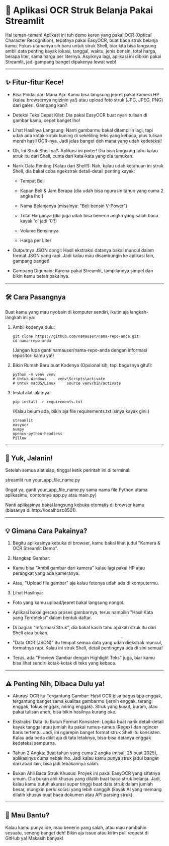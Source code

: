  # 🧾 Aplikasi OCR Struk Belanja Pakai Streamlit

 Hai teman-teman! Aplikasi ini tuh demo keren yang pakai OCR (Optical Character Recognition), tepatnya pakai EasyOCR, buat baca struk belanja kamu. Fokus utamanya sih baru untuk struk Shell, biar kita bisa langsung ambil data penting kayak lokasi, tanggal, waktu, jenis bensin, total harga, berapa liter, sama harga per liternya. Asyiknya lagi, aplikasi ini dibikin pakai Streamlit, jadi gampang banget dipakenya lewat web!

 ---

 ## ✨ Fitur-fitur Kece!

 * Bisa Pindai dari Mana Aja: Kamu bisa langsung jepret pakai kamera HP (kalau browsernya ngizinin ya!) atau upload foto struk (JPG, JPEG, PNG) dari galeri. Gampang kan?

 * Deteksi Teks Cepat Kilat: Dia pakai EasyOCR buat nyari tulisan di gambar kamu, cepet banget lho!

 * Lihat Hasilnya Langsung: Nanti gambarmu bakal ditampilin lagi, tapi udah ada kotak-kotak kuning di sekeliling teks yang kebaca, plus tulisan merah hasil OCR-nya. Jadi jelas banget deh mana yang udah kedeteksi!

 * Oh, Ini Struk Shell ya?: Aplikasi ini pinter! Dia bisa langsung tahu kalau struk itu dari Shell, cuma dari kata-kata yang dia temukan.

 * Narik Data Penting (Kalau dari Shell!): Nah, kalau udah ketahuan ini struk Shell, dia bakal coba ngekstrak detail-detail penting kayak:

   * Tempat Beli

   * Kapan Beli & Jam Berapa (dia udah bisa ngurusin tahun yang cuma 2 angka lho!)

   * Nama Belanjanya (misalnya: "Beli bensin V-Power")

   * Total Harganya (dia juga udah bisa benerin angka yang salah baca kayak 'o' jadi '0'!)

   * Volume Bensinnya

   * Harga per Liter

 * Outputnya JSON dong!: Hasil ekstraksi datanya bakal muncul dalam format JSON yang rapi. Jadi kalau mau disambungin ke aplikasi lain, gampang banget!

 * Gampang Digunain: Karena pakai Streamlit, tampilannya simpel dan bikin kamu betah pakainya.

 ---

 ## 🛠️ Cara Pasangnya

 Buat kamu yang mau nyobain di komputer sendiri, ikutin aja langkah-langkah ini ya:

 1. Ambil kodenya dulu:

        git clone https://github.com/namauser/nama-repo-anda.git     
        cd nama-repo-anda         

    (Jangan lupa ganti namauser/nama-repo-anda dengan informasi repositori kamu ya!)

 2. Bikin Rumah Baru buat Kodenya (Opsional sih, tapi bagusnya gitu!):

        python -m venv venv     
        # Untuk Windows     venv\Scripts\activate     
        # Untuk macOS/Linux     source venv/bin/activate         

 3. Instal alat-alatnya:

        pip install -r requirements.txt         

    (Kalau belum ada, bikin aja file requirements.txt isinya kayak gini:)

        streamlit     
        easyocr     
        numpy     
        opencv-python-headless    
        Pillow         

 ---

 ## 🚀 Yuk, Jalanin!

 Setelah semua alat siap, tinggal ketik perintah ini di terminal:

  streamlit run your_app_file_name.py  

 (Ingat ya, ganti your_app_file_name.py sama nama file Python utama aplikasimu, contohnya app.py atau main.py)

 Nanti aplikasinya bakal langsung kebuka otomatis di browser kamu (biasanya di http://localhost:8501).

 ---

 ## 💡 Gimana Cara Pakainya?

 1. Begitu aplikasinya kebuka di browser, kamu bakal lihat judul "Kamera & OCR Streamlit Demo".

 2. Nangkap Gambar:

   * Kamu bisa "Ambil gambar dari kamera" kalau lagi pakai HP atau perangkat yang ada kameranya.

   * Atau, "Upload file gambar" aja kalau fotonya udah ada di komputermu.

 3. Lihat Hasilnya:

   * Foto yang kamu upload/jepret bakal langsung nongol.

   * Aplikasi bakal gercep proses gambarnya, terus nampilin "Hasil Kata yang Terdeteksi" dalam bentuk daftar.

   * Di bagian "Informasi Struk", dia bakal kasih tahu apakah struk itu dari Shell atau bukan.

   * "Data OCR (JSON)" itu tempat semua data yang udah diekstrak muncul, formatnya rapi. Kalau ini struk Shell, detail pentingnya ada di sini semua!

   * Terus, ada "Preview Gambar dengan Highlight Teks" juga, biar kamu bisa lihat sendiri kotak-kotak di teks yang kebaca.

 ---

 ## ⚠️ Penting Nih, Dibaca Dulu ya!

 * Akurasi OCR itu Tergantung Gambar: Hasil OCR bisa bagus apa enggak, tergantung banget sama kualitas gambarmu (jernih enggak, terang enggak, fokus enggak, miring enggak). Struk yang kusut, buram, atau pakai tulisan aneh, bisa bikin hasilnya kurang oke.

 * Ekstraksi Data itu Butuh Format Konsisten: Logika buat narik detail-detail kayak tanggal atau jumlah itu pakai rumus-rumus (Regex) dan ngincer baris tertentu. Jadi, ini ngarepin banget format struk Shell itu konsisten. Kalau ada beda dikit aja di tata letaknya, bisa-bisa datanya enggak kedeteksi sempurna.

 * Tahun 2 Angka: Buat tahun yang cuma 2 angka (misal: 25 buat 2025), aplikasinya cuma nebak lho. Jadi kalau kamu punya struk jadul banget dari abad lain, bisa jadi tebakannya salah.

 * Bukan Ahli Baca Struk Khusus: Proyek ini pakai EasyOCR yang sifatnya umum. Dia bukan ahli khusus yang dilatih buat baca struk belanja. Jadi, kalau kamu butuh akurasi super tinggi buat data struk dalam jumlah besar, mungkin perlu solusi yang lebih canggih (kayak AI yang memang dilatih khusus buat baca dokumen atau API parsing struk).

 ---

 ## 🤝 Mau Bantu?

 Kalau kamu punya ide, mau benerin yang salah, atau mau nambahin sesuatu, seneng banget deh! Bikin aja issue atau kirim pull request di GitHub ya! Makasih banyak!